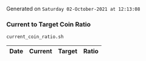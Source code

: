 Generated on `Saturday 02-October-2021 at 12:13:08`

### Current to Target Coin Ratio
`current_coin_ratio.sh`

Date|Current|Target|Ratio
---|---|---|---
